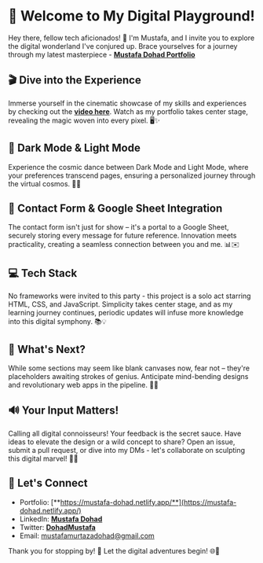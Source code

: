 # 🚀 Welcome to My Digital Playground!

Hey there, fellow tech aficionados! 👋 I'm Mustafa, and I invite you to explore the digital wonderland I've conjured up. Brace yourselves for a journey through my latest masterpiece - [**Mustafa Dohad Portfolio**](https://mustafa-dohad.netlify.app/) 

## 🎬 Dive into the Experience

Immerse yourself in the cinematic showcase of my skills and experiences by checking out the [**video here**](https://youtu.be/q4yMeemyJn4). Watch as my portfolio takes center stage, revealing the magic woven into every pixel. 🖥️✨

## 🌌 Dark Mode & Light Mode

Experience the cosmic dance between Dark Mode and Light Mode, where your preferences transcend pages, ensuring a personalized journey through the virtual cosmos. 🌙🌟

## 📨 Contact Form & Google Sheet Integration

The contact form isn't just for show – it's a portal to a Google Sheet, securely storing every message for future reference. Innovation meets practicality, creating a seamless connection between you and me. 📊✉️

## 💻 Tech Stack

No frameworks were invited to this party - this project is a solo act starring HTML, CSS, and JavaScript. Simplicity takes center stage, and as my learning journey continues, periodic updates will infuse more knowledge into this digital symphony. 📚💡

## 🔮 What's Next?

While some sections may seem like blank canvases now, fear not – they're placeholders awaiting strokes of genius. Anticipate mind-bending designs and revolutionary web apps in the pipeline. 🚧🎨

## 🔊 Your Input Matters!

Calling all digital connoisseurs! Your feedback is the secret sauce. Have ideas to elevate the design or a wild concept to share? Open an issue, submit a pull request, or dive into my DMs - let's collaborate on sculpting this digital marvel! 🚀🤝

## 🚨 Let's Connect

- Portfolio: [**https://mustafa-dohad.netlify.app/**](https://mustafa-dohad.netlify.app/)
- LinkedIn: [**Mustafa Dohad**](https://linkedin.com/in/mustafa-dohad)
- Twitter: [**DohadMustafa**](https://twitter.com/DohadMustafa)
- Email: mustafamurtazadohad@gmail.com

Thank you for stopping by! 🙌 Let the digital adventures begin! 🌐🚀

